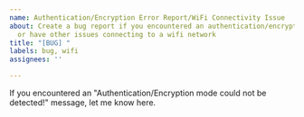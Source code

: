 ```yaml
---
name: Authentication/Encryption Error Report/WiFi Connectivity Issue
about: Create a bug report if you encountered an authentication/encryption error message
  or have other issues connecting to a wifi network
title: "[BUG] "
labels: bug, wifi
assignees: ''

---
```


If you encountered an "Authentication/Encryption mode could not be detected!" message, let me know here.
